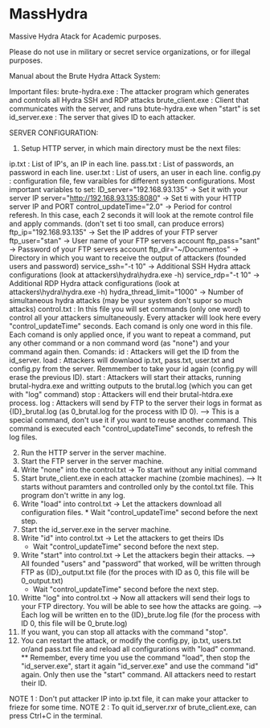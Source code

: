 # MassHydra
Massive Hydra Atack for Academic purposes.

Please do not use in military or secret service organizations, or for illegal purposes.

Manual about the Brute Hydra Attack System:

Important files:
brute-hydra.exe  : The attacker program which generates and controls all Hydra SSH and RDP attacks
brute_client.exe : Client that communicates with the server, and runs btute-hydra.exe when "start" is set
id_server.exe : The server that gives ID to each attacker.

SERVER CONFIGURATION:
1. Setup HTTP server, in which main directory must be the next files:

ip.txt : List of IP's, an IP in each line.
pass.txt : List of passwords, an password in each line.
user.txt : List of users, an user in each line.
config.py : configuration file, few varaibles for different system configurations.
    Most important variables to set:
        ID_server="192.168.93.135" -> Set it with your server IP
        server="http://192.168.93.135:8080" -> Set ti with your HTTP server IP and PORT
        control_updateTime="2.0" -> Period for control referesh. In this case, each 2 seconds it will look at the remote control file and apply commands. (don't set ti too small, can produce errors)
        ftp_ip="192.168.93.135" -> Set the IP addres of your FTP server
        ftp_user="stan" -> User name of your FTP servers account
        ftp_pass="sant" -> Password of your FTP servers account
        ftp_dir="~/Documentos" -> Directory in which you want to receive the output of attackers (founded users and password)
        service_ssh="-t 10" -> Additional SSH Hydra attack configurations (look at attackers\hydra\hydra.exe -h)
        service_rdp="-t 10" -> Additional RDP Hydra attack configurations (look at attackers\hydra\hydra.exe -h)
        hydra_thread_limit="1000" -> Number of simultaneous hydra attacks (may be your system don't supor so much attacks)
control.txt : In this file you will set commands (only one word) to control all your attackers simultaneously. Every attacker will look here every "control_updateTime" seconds.
    Each comand is only one word in this file. Each comand is only applied once, if you want to repeat a command, put any other command or a non command word (as "none") and your command again then.
    Comands:
        id : Attackers will get the ID from the id_server.
        load : Attackers will downlaod ip.txt, pass.txt, user.txt and config.py from the server. Remmember to take your id again (config.py will erase the previous ID).
        start : Attackers will start their attacks, running brutal-hydra.exe and writting outputs to the brutal.log (which you can get with "log" command)
        stop : Attackers will end their brutal-htdra.exe process.
        log : Attackers will send by FTP to the server their logs in format as {ID}_brutal.log (as 0_brutal.log for the process with ID 0).
                --> This is a special command, don't use it if you want to reuse another command. This command is executed each "control_updateTime" seconds, to refresh the log files.

 2. Run the HTTP server in the server machine.
 3. Start the FTP server in the server machine.
 4. Write "none" into the control.txt -> To start without any initial command
 5. Start brute_client.exe in each attacker machine (zombie machines).
        --> It starts without paramters and controlled only by the contol.txt file. This program don't writte in any log.
 6. Write "load" into control.txt -> Let the attackers download all configuration files.
        * Wait "control_updateTime" second before the next step.
 7. Start the id_server.exe in the server machine.
 8. Write "id" into control.txt -> Let the attackers to get theirs IDs
    * Wait "control_updateTime" second before the next step.
 9. Write "start" into control.txt -> Let the attackers begin their attacks.
    --> All founded "users" and "password" that worked, will be written through FTP as {ID}_output.txt file (for the proces with ID as 0, this file will be 0_output.txt)
    * Wait "control_updateTime" second before the next step.
 10. Writte "log" into control.txt -> Now all attackers will send their logs to your FTP directory. You will be able to see how the attacks are going.
            --> Each log will be written en to the {ID}_brute.log file (for the process with ID 0, this file will be 0_brute.log)
 11. If you want, you can stop all attacks with the command "stop".
 12. You can restart the attack, or modify the config.py, ip.txt, users.txt or/and pass.txt file and reload all configurations with "load" command.
        ** Remember, every time you use the command "load", then stop the "id_server.exe", start it again "id_server.exe" and use the command "id" again.
            Only then use the "start" command. All attackers need to restart their ID.

 NOTE 1 : Don't put attacker IP into ip.txt file, it can make your attacker to frieze for some time.
 NOTE 2 : To quit id_server.rxr of brute_client.exe, can press Ctrl+C in the terminal.
